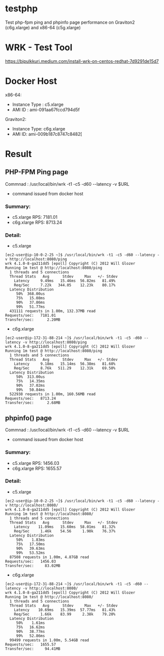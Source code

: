 # testphp
Test php-fpm ping and phpinfo page performance on Graviton2 (c6g.xlarge) and x86-64 (c5g.xlarge)

# WRK - Test Tool
https://bipulkkuri.medium.com/install-wrk-on-centos-redhat-7d9291de15d7

# Docker Host
x86-64:
* Instance Type : c5.xlarge
* AMI ID : ami-091aa67fccd794d5f

Graviton2:
* Instance Type: c6g.xlarge
* AMI ID: ami-009b187c8747c8482[

# Result

## PHP-FPM Ping page
Commnad : /usr/local/bin/wrk -t1 -c5 -d60 --latency -v $URL
* command issued from docker host

### Summary:
* c5.xlarge  RPS: 7181.01
* c6g.xlarge RPS: 8713.24

### Detail:
* c5.xlarge
```
[ec2-user@ip-10-0-2-25 ~]$ /usr/local/bin/wrk -t1 -c5 -d60 --latency -v http://localhost:8080/ping
wrk 4.1.0-8-ga211dd5 [epoll] Copyright (C) 2012 Will Glozer
Running 1m test @ http://localhost:8080/ping  
  1 threads and 5 connections
  Thread Stats   Avg      Stdev     Max   +/- Stdev
    Latency     9.49ms   15.46ms  56.82ms   81.49%
    Req/Sec     7.22k   344.05    12.23k    80.17%
  Latency Distribution
     50%  368.00us
     75%   15.08ms
     90%   37.86ms
     99%   51.77ms
  431111 requests in 1.00m, 132.37MB read
Requests/sec:   7181.01
Transfer/sec:      2.20MB
```

* c6g.xlarge
```
[ec2-user@ip-172-31-88-214 ~]$ /usr/local/bin/wrk -t1 -c5 -d60 --latency -v http://localhost:8080/ping
wrk 4.1.0-8-ga211dd5 [epoll] Copyright (C) 2012 Will Glozer
Running 1m test @ http://localhost:8080/ping
  1 threads and 5 connections
  Thread Stats   Avg      Stdev     Max   +/- Stdev
    Latency     9.18ms   15.14ms  56.38ms   81.60%
    Req/Sec     8.76k   511.29    12.31k    69.50%
  Latency Distribution
     50%  313.00us
     75%   14.35ms
     90%   37.02ms
     99%   50.84ms
  522938 requests in 1.00m, 160.56MB read
Requests/sec:   8713.24
Transfer/sec:      2.68MB
```

## phpinfo() page
Commnad : /usr/local/bin/wrk -t1 -c5 -d60 --latency -v $URL
* command issued from docker host

### Summary:
* c5.xlarge  RPS: 1456.03
* c6g.xlarge RPS: 1655.57

### Detail:
* c5.xlarge
```
[ec2-user@ip-10-0-2-25 ~]$ /usr/local/bin/wrk -t1 -c5 -d60 --latency -v http://localhost:8080/
wrk 4.1.0-8-ga211dd5 [epoll] Copyright (C) 2012 Will Glozer
Running 1m test @ http://localhost:8080/
  1 threads and 5 connections
  Thread Stats   Avg      Stdev     Max   +/- Stdev
    Latency    11.09ms   15.60ms  58.01ms   81.32%
    Req/Sec     1.46k    54.56     1.90k    76.37%
  Latency Distribution
     50%    1.83ms
     75%   17.50ms
     90%   39.63ms
     99%   53.52ms
  87508 requests in 1.00m, 4.87GB read
Requests/sec:   1456.03
Transfer/sec:     83.02MB
```

* c6g.xlarge
```
[ec2-user@ip-172-31-88-214 ~]$ /usr/local/bin/wrk -t1 -c5 -d60 --latency -v http://localhost:8080/
wrk 4.1.0-8-ga211dd5 [epoll] Copyright (C) 2012 Will Glozer
Running 1m test @ http://localhost:8080/
  1 threads and 5 connections
  Thread Stats   Avg      Stdev     Max   +/- Stdev
    Latency    10.69ms   15.39ms  57.77ms   81.43%
    Req/Sec     1.66k    83.99     2.38k    79.20%
  Latency Distribution
     50%    1.61ms
     75%   16.62ms
     90%   38.77ms
     99%   52.86ms
  99499 requests in 1.00m, 5.54GB read
Requests/sec:   1655.57
Transfer/sec:     94.41MB
```


